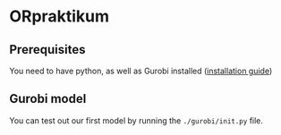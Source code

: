 # ORpraktikum

## Prerequisites
You need to have python, as well as Gurobi installed ([installation guide](https://tutor.or.rwth-aachen.de/help/gurobi-installation))

## Gurobi model

You can test out our first model by running the `./gurobi/init.py` file.
